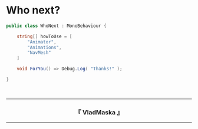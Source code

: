 # Who next?

``` csharp
public class WhoNext : MonoBehaviour {

    string[] howToUse = [
        "Animator",
        "Animations",
        "NavMesh"
    ]

    void ForYou() => Debug.Log( "Thanks!" );

}
```

<br />

---
<h3 align="center">『 VladMaska 』</h3>

---
